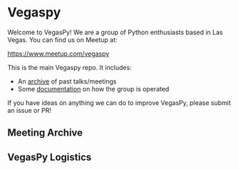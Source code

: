 # Vegaspy
Welcome to VegasPy! We are a group of Python enthusiasts based in Las Vegas. You can find us on Meetup at:

https://www.meetup.com/vegaspy

This is the main Vegaspy repo. It includes:

- An [archive](Vegaspy) of past talks/meetings
- Some [documentation](Vegaspy) on how the group is operated

If you have ideas on anything we can do to improve VegasPy, please submit an issue or PR!

## Meeting Archive

## VegasPy Logistics
